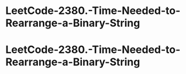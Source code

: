 # LeetCode-2380.-Time-Needed-to-Rearrange-a-Binary-String
# LeetCode-2380.-Time-Needed-to-Rearrange-a-Binary-String
